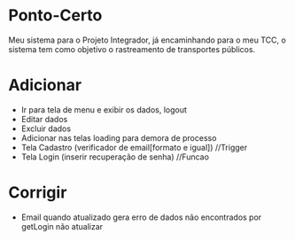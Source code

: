 # Ponto-Certo
Meu sistema para o Projeto Integrador, já encaminhando para o meu TCC, o sistema tem como objetivo o rastreamento de transportes públicos.

# Adicionar
- Ir para tela de menu e exibir os dados, logout
- Editar dados
- Excluir dados
- Adicionar nas telas loading para demora de processo
- Tela Cadastro (verificador de email[formato e igual]) //Trigger
- Tela Login (inserir recuperação de senha) //Funcao

# Corrigir
- Email quando atualizado gera erro de dados não encontrados por getLogin não atualizar